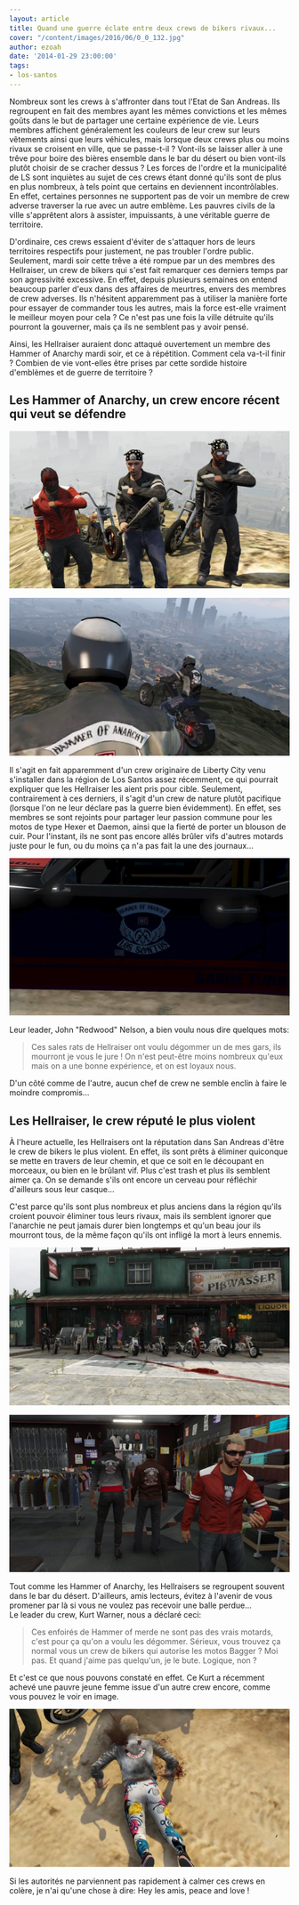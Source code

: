 ```yaml
---
layout: article
title: Quand une guerre éclate entre deux crews de bikers rivaux...
cover: "/content/images/2016/06/0_0_132.jpg"
author: ezoah
date: '2014-01-29 23:00:00'
tags:
- los-santos
---
```


Nombreux sont les crews à s'affronter dans tout l'Etat de San Andreas. Ils regroupent en fait des membres ayant les mêmes convictions et les mêmes goûts dans le but de partager une certaine expérience de vie. Leurs membres affichent généralement les couleurs de leur crew sur leurs vêtements ainsi que leurs véhicules, mais lorsque deux crews plus ou moins rivaux se croisent en ville, que se passe-t-il ? Vont-ils se laisser aller à une trêve pour boire des bières ensemble dans le bar du désert ou bien vont-ils plutôt choisir de se cracher dessus ? Les forces de l'ordre et la municipalité de LS sont inquiètes au sujet de ces crews étant donné qu'ils sont de plus en plus nombreux, à tels point que certains en deviennent incontrôlables. En effet, certaines personnes ne supportent pas de voir un membre de crew adverse traverser la rue avec un autre emblème. Les pauvres civils de la ville s'apprêtent alors à assister, impuissants, à une véritable guerre de territoire.

D'ordinaire, ces crews essaient d'éviter de s'attaquer hors de leurs territoires respectifs pour justement, ne pas troubler l'ordre public. Seulement, mardi soir cette trêve a été rompue par un des membres des Hellraiser, un crew de bikers qui s'est fait remarquer ces derniers temps par son agressivité excessive. En effet, depuis plusieurs semaines on entend beaucoup parler d'eux dans des affaires de meurtres, envers des membres de crew adverses. Ils n'hésitent apparemment pas à utiliser la manière forte pour essayer de commander tous les autres, mais la force est-elle vraiment le meilleur moyen pour cela ? Ce n'est pas une fois la ville détruite qu'ils pourront la gouverner, mais ça ils ne semblent pas y avoir pensé.

Ainsi, les Hellraiser auraient donc attaqué ouvertement un membre des Hammer of Anarchy mardi soir, et ce à répétition. Comment cela va-t-il finir ? Combien de vie vont-elles être prises par cette sordide histoire d'emblèmes et de guerre de territoire ?

## Les Hammer of Anarchy, un crew encore récent qui veut se défendre

![](  /content/images/2016/06/0_0_133.jpg)

![Plusieurs membres bien actifs de ce crew](  /content/images/2016/06/0_0_134.jpg)

Il s'agit en fait apparemment d'un crew originaire de Liberty City venu s'installer dans la région de Los Santos assez récemment, ce qui pourrait expliquer que les Hellraiser les aient pris pour cible. Seulement, contrairement à ces derniers, il s'agit d'un crew de nature plutôt pacifique (lorsque l'on ne leur déclare pas la guerre bien évidemment). En effet, ses membres se sont rejoints pour partager leur passion commune pour les motos de type Hexer et Daemon, ainsi que la fierté de porter un blouson de cuir. Pour l'instant, ils ne sont pas encore allés brûler vifs d'autres motards juste pour le fun, ou du moins ça n'a pas fait la une des journaux...

![](  /content/images/2016/06/0_0_135.jpg)

Leur leader, John "Redwood" Nelson, a bien voulu nous dire quelques mots:

> Ces sales rats de Hellraiser ont voulu dégommer un de mes gars, ils mourront je vous le jure ! On n'est peut-être moins nombreux qu'eux mais on a une bonne expérience, et on est loyaux nous.

D'un côté comme de l'autre, aucun chef de crew ne semble enclin à faire le moindre compromis...

## Les Hellraiser, le crew réputé le plus violent

À l'heure actuelle, les Hellraisers ont la réputation dans San Andreas d'être le crew de bikers le plus violent. En effet, ils sont prêts à éliminer quiconque se mette en travers de leur chemin, et que ce soit en le découpant en morceaux, ou bien en le brûlant vif. Plus c'est trash et plus ils semblent aimer ça. On se demande s'ils ont encore un cerveau pour réfléchir d'ailleurs sous leur casque...

C'est parce qu'ils sont plus nombreux et plus anciens dans la région qu'ils croient pouvoir éliminer tous leurs rivaux, mais ils semblent ignorer que l'anarchie ne peut jamais durer bien longtemps et qu'un beau jour ils mourront tous, de la même façon qu'ils ont infligé la mort à leurs ennemis.

![](  /content/images/2016/06/0_0_136.jpg)

![](  /content/images/2016/06/0_0_137.jpg)

Tout comme les Hammer of Anarchy, les Hellraisers se regroupent souvent dans le bar du désert. D'ailleurs, amis lecteurs, évitez à l'avenir de vous promener par là si vous ne voulez pas recevoir une balle perdue...  
Le leader du crew, Kurt Warner, nous a déclaré ceci:

> Ces enfoirés de Hammer of merde ne sont pas des vrais motards, c'est pour ça qu'on a voulu les dégommer. Sérieux, vous trouvez ça normal vous un crew de bikers qui autorise les motos Bagger ? Moi pas. Et quand j'aime pas quelqu'un, je le bute. Logique, non ?

Et c'est ce que nous pouvons constaté en effet. Ce Kurt a récemment achevé une pauvre jeune femme issue d'un autre crew encore, comme vous pouvez le voir en image.

![](  /content/images/2016/06/0_0_138.jpg)

Si les autorités ne parviennent pas rapidement à calmer ces crews en colère, je n'ai qu'une chose à dire: Hey les amis, peace and love !

<!--kg-card-end: markdown-->
